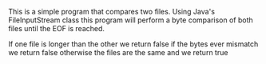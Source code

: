 This is a simple program that compares two files. Using Java's FileInputStream class this program will perform a byte comparison of both files until the EOF is reached.

If one file is longer than the other we return false
if the bytes ever mismatch we return false
otherwise the files are the same and we return true
